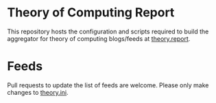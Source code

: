 # Theory of Computing Report

This repository hosts the configuration and scripts required to build the aggregator for theory of computing blogs/feeds at [theory.report](https://theory.report).

# Feeds

Pull requests to update the list of feeds are welcome. Please only make changes to [theory.ini](theory.ini).